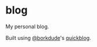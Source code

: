 # blog

My personal blog.

Built using [@borkdude](https://github.com/borkdude)'s [quickblog](https://github.com/borkdude/quickblog/).
